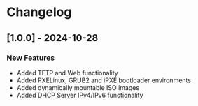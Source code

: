 # Changelog

## [1.0.0] - 2024-10-28

### New Features

- Added TFTP and Web functionality
- Added PXELinux, GRUB2 and iPXE bootloader environments
- Added dynamically mountable ISO images
- Added DHCP Server IPv4/IPv6 functionality

